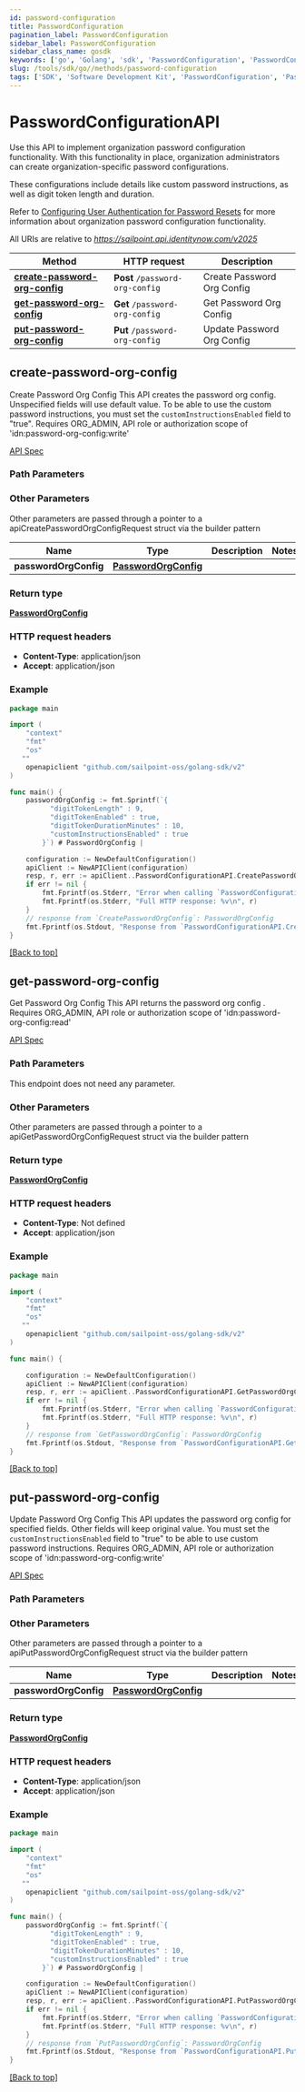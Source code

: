 ```yaml
---
id: password-configuration
title: PasswordConfiguration
pagination_label: PasswordConfiguration
sidebar_label: PasswordConfiguration
sidebar_class_name: gosdk
keywords: ['go', 'Golang', 'sdk', 'PasswordConfiguration', 'PasswordConfiguration'] 
slug: /tools/sdk/go//methods/password-configuration
tags: ['SDK', 'Software Development Kit', 'PasswordConfiguration', 'PasswordConfiguration']
---
```


# PasswordConfigurationAPI
  Use this API to implement organization password configuration functionality. 
With this functionality in place, organization administrators can create organization-specific password configurations. 

These configurations include details like custom password instructions, as well as digit token length and duration. 

Refer to [Configuring User Authentication for Password Resets](https://documentation.sailpoint.com/saas/help/pwd/pwd_reset.html) for more information about organization password configuration functionality.
 
All URIs are relative to *https://sailpoint.api.identitynow.com/v2025*

Method | HTTP request | Description
------------- | ------------- | -------------
[**create-password-org-config**](#create-password-org-config) | **Post** `/password-org-config` | Create Password Org Config
[**get-password-org-config**](#get-password-org-config) | **Get** `/password-org-config` | Get Password Org Config
[**put-password-org-config**](#put-password-org-config) | **Put** `/password-org-config` | Update Password Org Config


## create-password-org-config
Create Password Org Config
This API creates the password org config. Unspecified fields will use default value.
To be able to use the custom password instructions, you must set the `customInstructionsEnabled` field to "true".
Requires ORG_ADMIN, API role or authorization scope of 'idn:password-org-config:write'

[API Spec](https://developer.sailpoint.com/docs/api//create-password-org-config)

### Path Parameters



### Other Parameters

Other parameters are passed through a pointer to a apiCreatePasswordOrgConfigRequest struct via the builder pattern


Name | Type | Description  | Notes
------------- | ------------- | ------------- | -------------
 **passwordOrgConfig** | [**PasswordOrgConfig**](../models/password-org-config) |  | 

### Return type

[**PasswordOrgConfig**](../models/password-org-config)

### HTTP request headers

- **Content-Type**: application/json
- **Accept**: application/json

### Example

```go
package main

import (
	"context"
	"fmt"
	"os"
   ""
	openapiclient "github.com/sailpoint-oss/golang-sdk/v2"
)

func main() {
    passwordOrgConfig := fmt.Sprintf(`{
          "digitTokenLength" : 9,
          "digitTokenEnabled" : true,
          "digitTokenDurationMinutes" : 10,
          "customInstructionsEnabled" : true
        }`) # PasswordOrgConfig | 

	configuration := NewDefaultConfiguration()
	apiClient := NewAPIClient(configuration)
	resp, r, err := apiClient..PasswordConfigurationAPI.CreatePasswordOrgConfig(context.Background()).PasswordOrgConfig(passwordOrgConfig).Execute()
	if err != nil {
		fmt.Fprintf(os.Stderr, "Error when calling `PasswordConfigurationAPI.CreatePasswordOrgConfig``: %v\n", err)
		fmt.Fprintf(os.Stderr, "Full HTTP response: %v\n", r)
	}
	// response from `CreatePasswordOrgConfig`: PasswordOrgConfig
	fmt.Fprintf(os.Stdout, "Response from `PasswordConfigurationAPI.CreatePasswordOrgConfig`: %v\n", resp)
}
```

[[Back to top]](#)

## get-password-org-config
Get Password Org Config
This API returns the password org config . Requires ORG_ADMIN, API role or authorization scope of 'idn:password-org-config:read'

[API Spec](https://developer.sailpoint.com/docs/api//get-password-org-config)

### Path Parameters

This endpoint does not need any parameter.

### Other Parameters

Other parameters are passed through a pointer to a apiGetPasswordOrgConfigRequest struct via the builder pattern


### Return type

[**PasswordOrgConfig**](../models/password-org-config)

### HTTP request headers

- **Content-Type**: Not defined
- **Accept**: application/json

### Example

```go
package main

import (
	"context"
	"fmt"
	"os"
   ""
	openapiclient "github.com/sailpoint-oss/golang-sdk/v2"
)

func main() {

	configuration := NewDefaultConfiguration()
	apiClient := NewAPIClient(configuration)
	resp, r, err := apiClient..PasswordConfigurationAPI.GetPasswordOrgConfig(context.Background()).Execute()
	if err != nil {
		fmt.Fprintf(os.Stderr, "Error when calling `PasswordConfigurationAPI.GetPasswordOrgConfig``: %v\n", err)
		fmt.Fprintf(os.Stderr, "Full HTTP response: %v\n", r)
	}
	// response from `GetPasswordOrgConfig`: PasswordOrgConfig
	fmt.Fprintf(os.Stdout, "Response from `PasswordConfigurationAPI.GetPasswordOrgConfig`: %v\n", resp)
}
```

[[Back to top]](#)

## put-password-org-config
Update Password Org Config
This API updates the password org config for specified fields. Other fields will keep original value.
You must set the `customInstructionsEnabled` field to "true" to be able to use custom password instructions. 
Requires ORG_ADMIN, API role or authorization scope of 'idn:password-org-config:write'

[API Spec](https://developer.sailpoint.com/docs/api//put-password-org-config)

### Path Parameters



### Other Parameters

Other parameters are passed through a pointer to a apiPutPasswordOrgConfigRequest struct via the builder pattern


Name | Type | Description  | Notes
------------- | ------------- | ------------- | -------------
 **passwordOrgConfig** | [**PasswordOrgConfig**](../models/password-org-config) |  | 

### Return type

[**PasswordOrgConfig**](../models/password-org-config)

### HTTP request headers

- **Content-Type**: application/json
- **Accept**: application/json

### Example

```go
package main

import (
	"context"
	"fmt"
	"os"
   ""
	openapiclient "github.com/sailpoint-oss/golang-sdk/v2"
)

func main() {
    passwordOrgConfig := fmt.Sprintf(`{
          "digitTokenLength" : 9,
          "digitTokenEnabled" : true,
          "digitTokenDurationMinutes" : 10,
          "customInstructionsEnabled" : true
        }`) # PasswordOrgConfig | 

	configuration := NewDefaultConfiguration()
	apiClient := NewAPIClient(configuration)
	resp, r, err := apiClient..PasswordConfigurationAPI.PutPasswordOrgConfig(context.Background()).PasswordOrgConfig(passwordOrgConfig).Execute()
	if err != nil {
		fmt.Fprintf(os.Stderr, "Error when calling `PasswordConfigurationAPI.PutPasswordOrgConfig``: %v\n", err)
		fmt.Fprintf(os.Stderr, "Full HTTP response: %v\n", r)
	}
	// response from `PutPasswordOrgConfig`: PasswordOrgConfig
	fmt.Fprintf(os.Stdout, "Response from `PasswordConfigurationAPI.PutPasswordOrgConfig`: %v\n", resp)
}
```

[[Back to top]](#)

